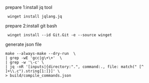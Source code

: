 prepare 1:install jq tool
```
 winget install jqlang.jq
```

prepare 2:install git bash
```
 winget install --id Git.Git -e --source winget
```

generate json file
```
make --always-make --dry-run  \
| grep -wE 'gcc|g\+\+'  \
| grep -w '\-c' \
| jq -nR '[inputs|{directory:".", command:., file: match(" [^ ]+\\.c").string[1:]}]' \
> build/compile_commands.json
```
